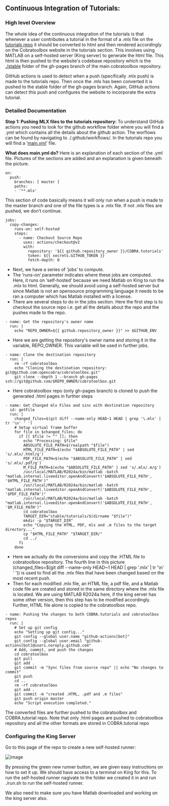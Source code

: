 ## Continuous Integration of Tutorials:
### High level Overview
The whole idea of the continuous integration of the tutorials is that whenever a user contributes a tutorial in the format of a .mlx file on the [tutorials repo](https://github.com/opencobra/COBRA.tutorials) it should be converted to html and then rendered accordingly on the Cobratoolbox website in the tutorials section. This involves using MATLAB on a self-hosted server (King server) to generate the html file. This html is then pushed to the website's codebase repository which is the [./stable](https://github.com/opencobra/cobratoolbox/tree/gh-pages/stable) folder of the gh-pages branch of the main cobratoolbox repository.

GitHub actions is used to detect when a push (specifically .mlx push) is made to the tutorials repo. Then once the .mlx has been converted it is pushed to the stable folder of the gh-pages branch. Again, GitHub actions can detect this push and configures the website to incorporate the extra tutorial. 

### Detailed Documentation
**Step 1: Pushing MLX files to the tutorials repository:**
To understand GitHub actions you need to look for the github workflow folder where you will find a .yml which contains all the details about the github action. The worflows can be found by navigating to ./.github/workflows/. In the tutorials repo you will find a ‘[main.yml](https://github.com/opencobra/COBRA.tutorials/blob/master/.github/workflows/main.yml)’ file.

**What does main.yml do?**
Here is an explanation of each section of the .yml file. Pictures of the sections are added and an explanation is given beneath the picture.

```
on:
  push:
    branches: [ master ]
    paths:
    - '**.mlx'
```


This section of code basically means it will only run when a push is made to the master branch and one of the file types is a .mlx file. If not .mlx files are pushed, we don’t continue.

```
jobs:
  copy-changes:
    runs-on: self-hosted
    steps:
      - name: Checkout Source Repo
        uses: actions/checkout@v2
        with:
          repository: '${{ github.repository_owner }}/COBRA.tutorials'
          token: ${{ secrets.GITHUB_TOKEN }}
          fetch-depth: 0
```


- Next, we have a series of ‘jobs’ to compute.
- The ‘runs-on’ parameter indicates where these jobs are computed. Here, it runs on ‘self-hosted’ because we need Matlab on King to run the .mlx to html. Generally, we should avoid using a self-hosted server but since Matlab is not an opensource programming language it needs to be ran a computer which has Matlab installed with a license.
- There are several steps to do in the jobs section. Here the first step is to checkout the source repo i.e. get all the details about the repo and the pushes made to the repo.
  
```
- name: Get the repository's owner name
  run: |
    echo "REPO_OWNER=${{ github.repository_owner }}" >> $GITHUB_ENV
```
- Here we are getting the repository's owner name and storing it in the variable, REPO_OWNER. This variable will be used in further jobs.

```
- name: Clone the destination repository
  run: |
    rm -rf cobratoolbox
    echo "Cloning the destination repository: git@github.com:opencobra/cobratoolbox.git"
    git clone --depth 1 --branch gh-pages ssh://git@github.com/$REPO_OWNER/cobratoolbox.git
```
- Here cobratoolbox repo (only gh-pages branch) is cloned to push the generated .html pages in further steps 

```
- name: Get Changed mlx Files and sinc with destination repository
  id: getFile
  run: |
    changed_files=$(git diff --name-only HEAD~1 HEAD | grep '\.mlx' | tr '\n' ' ')
    # Setup virtual frame buffer
    for file in $changed_files; do
      if [[ $file != "" ]]; then
        echo "Processing: $file"
        ABSOLUTE_FILE_PATH=$(realpath "$file")
        HTML_FILE_PATH=$(echo "$ABSOLUTE_FILE_PATH" | sed 's/.mlx/.html/g')
        PDF_FILE_PATH=$(echo "$ABSOLUTE_FILE_PATH" | sed 's/.mlx/.pdf/g')
        M_FILE_PATH=$(echo "$ABSOLUTE_FILE_PATH" | sed 's/.mlx/.m/g')
        /usr/local/MATLAB/R2024a/bin/matlab -batch "matlab.internal.liveeditor.openAndConvert('$ABSOLUTE_FILE_PATH', '$HTML_FILE_PATH')"
        /usr/local/MATLAB/R2024a/bin/matlab -batch "matlab.internal.liveeditor.openAndConvert('$ABSOLUTE_FILE_PATH', '$PDF_FILE_PATH')"
        /usr/local/MATLAB/R2024a/bin/matlab -batch "matlab.internal.liveeditor.openAndConvert('$ABSOLUTE_FILE_PATH', '$M_FILE_PATH')"
        cd cobratoolbox
        TARGET_DIR="stable/tutorials/$(dirname "$file")"
        mkdir -p "$TARGET_DIR"
        echo "Copying the HTML, PDF, mlx and .m files to the target directory..."
        cp "$HTML_FILE_PATH" "$TARGET_DIR/"
        cd ../
      fi
    done
```
- Here we actually do the conversions and copy the .HTML file to cobratoolbox repository. The fourth line in this picture (changed_files=$(git diff --name-only HEAD~1 HEAD | grep '\.mlx' | tr '\n' ' ')) is used to find all the .mlx files that have been changed based on the most recent push.
- Then for each modified .mlx file, an HTML file, a pdf file, and a Matlab code file are created and stored in the same directory where the .mlx file is located. We are using MATLAB R2024a here, if the king server has some other version, then this step has to be modified accordingly. Further, HTML file alone is copied to the cobratoolbox repo.


```
- name: Pushing the changes to both COBRA.tutorials and cobratoolbox repos
  run: |
    # Set up git config
    echo "Setting up git config..."
    git config --global user.name "github-actions[bot]"
    git config --global user.email "github-actions[bot]@users.noreply.github.com"
    # Add, commit, and push the changes
    cd cobratoolbox
    git pull
    git add .
    git commit -m "Sync files from source repo" || echo "No changes to commit"
    git push
    cd ..
    rm -rf cobratoolbox
    git add .
    git commit -m "created .HTML, .pdf and .m files"
    git push origin master
    echo "Script execution completed."
```

The converted files are further pushed to the cobratoolbox and COBRA.tutorial repo. Note that only .html pages are pushed to cobratoolbox repository and all the other formats are stored in COBRA.tutorial repo

### Configuring the King Server

Go to this page of the repo to create a new self-hosted runner:

![image](https://github.com/opencobra/cobratoolbox/assets/68754265/05535af0-9ccf-4c38-9e79-512f738cc0f0)


By pressing the green new runner button, we are given easy instructions on how to set it up. We should have access to a terminal on King for this. To run the self-hosted runner nagivate to the folder we created it in and run ./run.sh to run the self-hosted runner.

We also need to make sure you have Matlab downloaded and working on the king server also.
